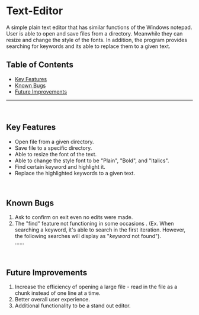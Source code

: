 # Text-Editor
A simple plain text editor that has similar functions of the Windows notepad. User is able to open and save files from a directory. Meanwhile they can resize and change the style of the fonts. In addition, the program provides searching for keywords and its able to replace them to a given text.
<br>

## Table of Contents
- [Key Features](#Key-Features)
- [Known Bugs](#Known-Bugs)
- [Future Improvements](#Future-Improvements)
___
<br>

<a name="Key-Features"></a>
## Key Features
- Open file from a given directory.
- Save file to a specific directory.
- Able to resize the font of the text.
- Able to change the style font to be "Plain", "Bold", and "Italics".
- Find certain keyword and highlight it.
- Replace the highlighted keywords to a given text.
<br>

<a name="Known-Bugs"></a>
## Known Bugs
1. Ask to confirm on exit even no edits were made.
2. The "find" feature not functioning in some occasions .
(Ex. When searching a keyword, it's able to search in the first iteration. However, the following searches will display as  "_keyword_ not found").
<br />......
<br>

<a name="Future-Improvements"></a>
## Future Improvements
1. Increase the efficiency of opening a large file - read in the file as a chunk instead of one line at a time.
2. Better overall user experience.
3. Additional functionality to be a stand out editor. 

